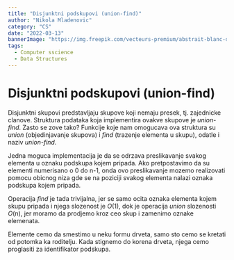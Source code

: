 ```yaml
---
title: "Disjunktni podskupovi (union-find)"
author: "Nikola Mladenovic"
category: "CS"
date: "2022-03-13"
bannerImage: "https://img.freepik.com/vecteurs-premium/abstrait-blanc-dans-style-papier-3d_23-2148390818.jpg?w=2000"
tags:
  - Computer sscience
  - Data Structures
---
```


# Disjunktni podskupovi (union-find)

Disjunktni skupovi predstavljaju skupove koji nemaju presek, tj. zajednicke clanove. Struktura podataka koja implementira ovakve skupove je _union-find_. Zasto se zove tako? Funkcije koje nam omogucava ova struktura su _union_ (objedinjavanje skupova) i _find_ (trazenje elementa u skupu), odatle i naziv _union-find._

Jedna moguca implementacija je da se odrzava preslikavanje svakog elementa u oznaku podskupa kojem pripada. Ako pretpostavimo da su elementi numerisano o 0 do n-1, onda ovo preslikavanje mozemo realizovati pomocu obicnog niza gde se na poziciji svakog elementa nalazi oznaka podskupa kojem pripada.

Operacija _find_ je tada trivijalna, jer se samo ocita oznaka elementa kojem skupu pripada i njega slozenost je _O_(1), dok je operacija _union_ slozenosti _O_(n), jer moramo da prodjemo kroz ceo skup i zamenimo oznake elemenata.

Elemente cemo da smestimo u neku formu drveta, samo sto cemo se kretati od potomka ka roditelju. Kada stignemo do korena drveta, njega cemo proglasiti za identifikator podskupa.
